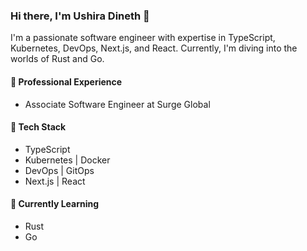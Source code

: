 ### Hi there, I'm Ushira Dineth 👋

I'm a passionate software engineer with expertise in TypeScript, Kubernetes, DevOps, Next.js, and React. Currently, I'm diving into the worlds of Rust and Go.

#### 💼 Professional Experience
- Associate Software Engineer at Surge Global

#### 🚀 Tech Stack
- TypeScript
- Kubernetes | Docker
- DevOps | GitOps
- Next.js | React

#### 🌱 Currently Learning
- Rust
- Go
